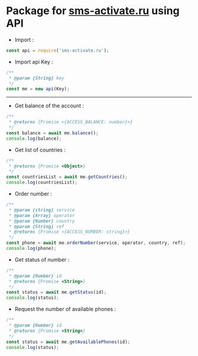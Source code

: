 # Package for [sms-activate.ru](https://sms-activate.ru/) using API


- Import :

```js
const api = require('sms-activate.ru');
```
- Import api Key :
```js
/**
 * @param {String} key 
 */
const me = new api(Key);
```

--- 

- Get balance of the account :
```js
/**
 * @returns {Promise <{ACCESS_BALANCE: number}>}
 */
const balance = await me.balance();
console.log(balance);
```

- Get list of countries :

```js
/**
 * @returns {Promise <Object>}
 */
const countriesList = await me.getCountries();
console.log(countriesList);
```

- Order number :
```js
/**
 * @param {string} service
 * @param {Array} operator
 * @param {Number} country
 * @param {String} ref
 * @returns {Promise <{ACCESS_NUMBER: string}>}
 */
const phone = await me.orderNumber(service, operator, country, ref);
console.log(phone);
```

- Get status of number :
```js
/**
 * @param {Number} id 
 * @returns {Promise <String>}
 */
const status = await me.getStatus(id);
console.log(status);
```

- Request the number of available phones :
```js
/**
 * @param {Number} id 
 * @returns {Promise <String>}
 */
const status = await me.getAvailablePhones(id);
console.log(status);
```